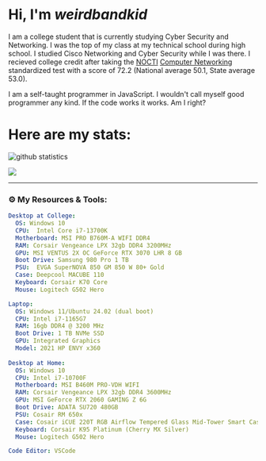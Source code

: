 # Hi, I'm *weirdbandkid*
I am a college student that is currently studying Cyber Security and Networking. I was the top of my class at my technical school during high school. I studied Cisco Networking and Cyber Security while I was there. I recieved college credit after taking the [NOCTI](https://www.nocti.org/) [Computer Networking](https://www.nocti.org/wp-content/uploads/Blueprints/JRComNtwkgFund4514.pdf) standardized test with a score of 72.2 (National average 50.1, State average 53.0).


I am a self-taught programmer in JavaScript. I wouldn't call myself good programmer any kind. If the code works it works. Am I right?


# Here are my stats:


![github statistics](https://github-readme-stats.vercel.app/api?username=weirdbandkid&show_icons=true&theme=vision-friendly-dark)


<!--<img src = "https://lostgirljourney-on-github.herokuapp.com/graph?username=weirdbandkid&theme=dracula&bg_color=000000&hide_border=false" alt="GitHub Activity" /><br><br>-->


<a href="https://github.com/weirdbandkid">
  <img align="center" src="https://github-readme-stats.anuraghazra1.vercel.app/api/top-langs/?username=weirdbandkid&layout=compact&theme=vision-friendly-dark" />
</a>



---

### ⚙️ My Resources & Tools:
```yml
Desktop at College:
  OS: Windows 10
  CPU: 	Intel Core i7-13700K
  Motherboard: MSI PRO B760M-A WIFI DDR4
  RAM: Corsair Vengeance LPX 32gb DDR4 3200MHz
  GPU: MSI VENTUS 2X OC GeForce RTX 3070 LHR 8 GB 
  Boot Drive: Samsung 980 Pro 1 TB
  PSU: 	EVGA SuperNOVA 850 GM 850 W 80+ Gold
  Case: Deepcool MACUBE 110
  Keyboard: Corsair K70 Core
  Mouse: Logitech G502 Hero

Laptop:
  OS: Windows 11/Ubuntu 24.02 (dual boot)
  CPU: Intel i7-1165G7
  RAM: 16gb DDR4 @ 3200 MHz
  Boot Drive: 1 TB NVMe SSD
  GPU: Integrated Graphics
  Model: 2021 HP ENVY x360
  
Desktop at Home:
  OS: Windows 10
  CPU: Intel i7-10700F
  Motherboard: MSI B460M PRO-VDH WIFI
  RAM: Corsair Vengeance LPX 32gb DDR4 3600MHz
  GPU: MSI GeForce RTX 2060 GAMING Z 6G
  Boot Drive: ADATA SU720 480GB
  PSU: Cosair RM 650x
  Case: Cosair iCUE 220T RGB Airflow Tempered Glass Mid-Tower Smart Case — Black
  Keyboard: Corsair K95 Platinum (Cherry MX Silver)
  Mouse: Logitech G502 Hero

Code Editor: VSCode
  ```
<!--
### Possible College Build ([link](https://pcpartpicker.com/user/weirdbandkid/saved/sR3BvK))
```yml
Desktop:
  OS: Windows 10
  CPU: 	Intel Core i7-13700K
  Motherboard: MSI PRO B760M-A WIFI DDR4
  RAM: Corsair Vengeance LPX 32gb DDR4 3200MHz
  GPU: MSI VENTUS 2X OC GeForce RTX 3070 LHR 8 GB 
  Boot Drive: Samsung 980 Pro 1 TB
  PSU: 	EVGA SuperNOVA 850 GM 850 W 80+ Gold
  Case: Deepcool MACUBE 110
  Keyboard: Corsair K70 RGB MK.2
  Mouse: Logitech G502 Hero
```
-->
